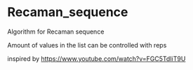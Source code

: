 # Recaman_sequence
Algorithm for Recaman sequence

Amount of values in the list can be controlled with reps

inspired by https://www.youtube.com/watch?v=FGC5TdIiT9U
